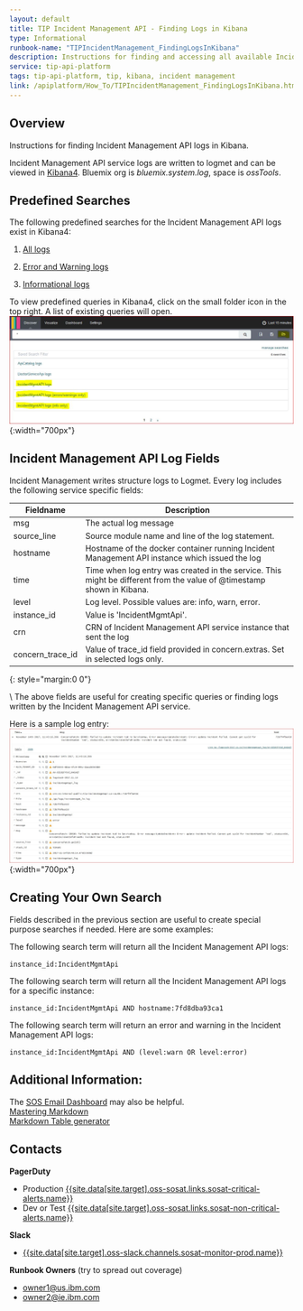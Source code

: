 ```yaml
---
layout: default
title: TIP Incident Management API - Finding Logs in Kibana
type: Informational
runbook-name: "TIPIncidentManagement_FindingLogsInKibana"
description: Instructions for finding and accessing all available Incident Management API service log files in Kibana.
service: tip-api-platform
tags: tip-api-platform, tip, kibana, incident management
link: /apiplatform/How_To/TIPIncidentManagement_FindingLogsInKibana.html
---
```


## Overview
Instructions for finding Incident Management API logs in Kibana.

Incident Management API service logs are written to logmet and can be viewed in [Kibana4]({{site.data[site.target].oss-sosat.links.logmet.link}}/app/#/kibana4/discover). Bluemix org is *bluemix.system.log*, space is *ossTools*.

## Predefined Searches

The following predefined searches for the Incident Management API logs exist in Kibana4:

1. [All logs]({{site.data[site.target].oss-sosat.links.logmet.link}}/app/#/kibana4/discover/0df03445-6bbe-4fc9-999c-1bea38043884_IncidentMgmtAPI-logs)

2. [Error and Warning logs]({{site.data[site.target].oss-sosat.links.logmet.link}}/app/#/kibana4/discover/0df03445-6bbe-4fc9-999c-1bea38043884_IncidentMgmtAPI-logs-(errors-slash-warnings-only))

3. [Informational logs]({{site.data[site.target].oss-sosat.links.logmet.link}}/app/#/kibana4/discover/0df03445-6bbe-4fc9-999c-1bea38043884_IncidentMgmtAPI-logs-(info-only))

To view predefined queries in Kibana4, click on the small folder icon  in the top right. A list of existing queries will open.
![image](../images/incidentmgmt_howto_predefinequeries.jpg){:width="700px"}


## Incident Management API Log Fields

Incident Management writes structure logs to Logmet. Every log includes the following service specific fields:

| Fieldname | Description |
|-------|---------    |
| msg   | The actual log message |
| source_line | Source module name and line of the log statement. |
| hostname | Hostname of the docker container running Incident Management API instance which issued the log|
| time  | Time when log entry was created in the service. This might be different from the value of @timestamp shown in Kibana. |
| level | Log level. Possible values are: info, warn, error. |
| instance_id | Value is 'IncidentMgmtApi'. |
| crn | CRN of Incident Management API service instance that sent the log |
| concern_trace_id | Value of trace_id field provided in concern.extras. Set in selected logs only. |
{: style="margin:0 0"}

\\
The above fields are useful for creating specific queries or finding logs written by the Incident Management API service.

Here is a sample log entry:
![image](../images/incidentmgmt_howto_logentry.jpg){:width="700px"}

## Creating Your Own Search

Fields described in the previous section are useful to create special purpose searches if needed. Here are some examples:

The following search term will return all the Incident Management API logs:

```
instance_id:IncidentMgmtApi
```
The following search term will return all the Incident Management API logs for a specific instance:

```
instance_id:IncidentMgmtApi AND hostname:7fd8dba93ca1
```

The following search term will return an error and warning in the Incident Management API logs:

```
instance_id:IncidentMgmtApi AND (level:warn OR level:error)  
```

## Additional Information:
The [SOS Email Dashboard]({{site.data[site.target].oss-sosat.links.new-relic-insight.link}}/accounts/1387904/dashboards/302521) may also be helpful.  
[Mastering Markdown](https://guides.github.com/features/mastering-markdown/)  
[Markdown Table generator](https://www.tablesgenerator.com/markdown_tables)  


## Contacts

**PagerDuty**
* Production [{{site.data[site.target].oss-sosat.links.sosat-critical-alerts.name}}]({{site.data[site.target].oss-sosat.links.sosat-critical-alerts.link}})
* Dev or Test [{{site.data[site.target].oss-sosat.links.sosat-non-critical-alerts.name}}]({{site.data[site.target].oss-sosat.links.sosat-non-critical-alerts.link}})

**Slack**
* [{{site.data[site.target].oss-slack.channels.sosat-monitor-prod.name}}]({{site.data[site.target].oss-slack.channels.sosat-monitor-prod.link}})  

**Runbook Owners**  (try to spread out coverage)
* owner1@us.ibm.com
* owner2@ie.ibm.com

